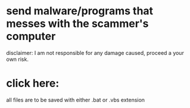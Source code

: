 # send malware/programs that messes with the scammer's computer
disclaimer: I am not responsible for any damage caused, proceed a your own risk.
# click here: 
all files are to be saved with either .bat or .vbs extension
